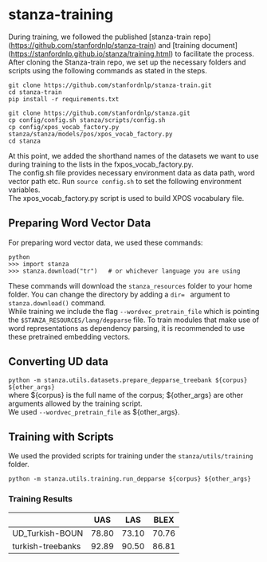 # stanza-training
During training, we followed the published [stanza-train repo] (https://github.com/stanfordnlp/stanza-train) and [training document] (https://stanfordnlp.github.io/stanza/training.html) to facilitate the process.\
After cloning the Stanza-train repo, we set up the necessary folders and scripts using the following commands as stated in the steps.

```
git clone https://github.com/stanfordnlp/stanza-train.git
cd stanza-train
pip install -r requirements.txt

git clone https://github.com/stanfordnlp/stanza.git
cp config/config.sh stanza/scripts/config.sh
cp config/xpos_vocab_factory.py stanza/stanza/models/pos/xpos_vocab_factory.py
cd stanza
```
At this point, we added the shorthand names of the datasets we want to use during training to the lists in the fxpos_vocab_factory.py.\
The config.sh file provides necessary environment data as data path, word vector path etc. Run `source config.sh` to set the following environment variables. \
The xpos_vocab_factory.py script is used to build XPOS vocabulary file.

## Preparing Word Vector Data
For preparing word vector data, we used these commands:
```
python
>>> import stanza
>>> stanza.download("tr")   # or whichever language you are using
```

These commands will download the `stanza_resources` folder to your home folder. You can change the directory by adding a `dir= ` argument to `stanza.download()` command.\
While training we include the flag `--wordvec_pretrain_file` which is pointing the  `$STANZA_RESOURCES/lang/depparse` file. To train modules that make use of word representations as dependency parsing, it is recommended to use these pretrained embedding vectors.

## Converting UD data

```python -m stanza.utils.datasets.prepare_depparse_treebank ${corpus} ${other_args}```\
where ${corpus} is the full name of the corpus; ${other_args} are other arguments allowed by the training script.\
We used `--wordvec_pretrain_file` as ${other_args}.

## Training with Scripts
We used the provided  scripts for training under the `stanza/utils/training`  folder.

```python -m stanza.utils.training.run_depparse ${corpus} ${other_args}```

### Training Results

|                   | UAS |  LAS | BLEX|
| ------------------| ----| -----| ----|
| UD_Turkish-BOUN   |78.80| 73.10 | 70.76|
| turkish-treebanks  |92.89| 90.50 |86.81|
